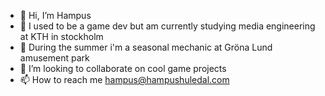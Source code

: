 - 👋 Hi, I’m Hampus
- :space_invader: I used to be a game dev but am currently studying media engineering at KTH in stockholm
- 🌱 During the summer i'm a seasonal mechanic at Gröna Lund amusement park
- 💞️ I’m looking to collaborate on cool game projects
- 📫 How to reach me hampus@hampushuledal.com

<!---
HaNaK0/HaNaK0 is a ✨ special ✨ repository because its `README.md` (this file) appears on your GitHub profile.
You can click the Preview link to take a look at your changes.
--->

